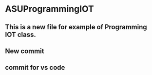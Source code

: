 # ASUProgrammingIOT

## This is a new file for example of Programming IOT class.

## New commit

## commit for vs code
